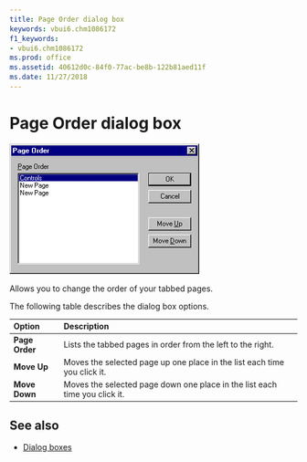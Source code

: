 ```yaml
---
title: Page Order dialog box
keywords: vbui6.chm1086172
f1_keywords:
- vbui6.chm1086172
ms.prod: office
ms.assetid: 40612d0c-84f0-77ac-be8b-122b81aed11f
ms.date: 11/27/2018
---
```



# Page Order dialog box

![Page order dialog box](../../../images/pgorderd_ZA01201641.gif)

Allows you to change the order of your tabbed pages.

The following table describes the dialog box options.

|Option|Description|
|:-----|:----------|
|**Page Order**|Lists the tabbed pages in order from the left to the right.|
|**Move Up**|Moves the selected page up one place in the list each time you click it.|
|**Move Down**|Moves the selected page down one place in the list each time you click it.|

## See also

- [Dialog boxes](../dialog-boxes.md)
